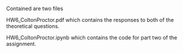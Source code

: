 Contained are two files

HW6_ColtonProctor.pdf which contains the responses to both of the theoretical questions.

HW6_ColtonProctor.ipynb which contains the code for part two of the assignment.
